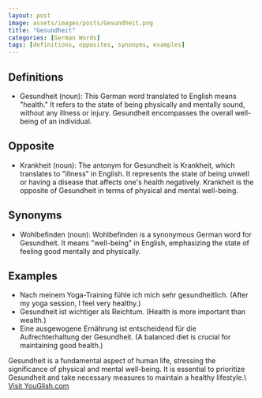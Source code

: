 ```yaml
---
layout: post
image: assets/images/posts/Gesundheit.png
title: "Gesundheit"
categories: [German Words]
tags: [definitions, opposites, synonyms, examples]
---
```


## Definitions

* Gesundheit (noun): This German word translated to English means "health." It refers to the state of being physically and mentally sound, without any illness or injury. Gesundheit encompasses the overall well-being of an individual.

## Opposite

* Krankheit (noun): The antonym for Gesundheit is Krankheit, which translates to "illness" in English. It represents the state of being unwell or having a disease that affects one's health negatively. Krankheit is the opposite of Gesundheit in terms of physical and mental well-being.

## Synonyms

* Wohlbefinden (noun): Wohlbefinden is a synonymous German word for Gesundheit. It means "well-being" in English, emphasizing the state of feeling good mentally and physically.

## Examples

* Nach meinem Yoga-Training fühle ich mich sehr gesundheitlich. (After my yoga session, I feel very healthy.)
* Gesundheit ist wichtiger als Reichtum. (Health is more important than wealth.)
* Eine ausgewogene Ernährung ist entscheidend für die Aufrechterhaltung der Gesundheit. (A balanced diet is crucial for maintaining good health.)

Gesundheit is a fundamental aspect of human life, stressing the significance of physical and mental well-being. It is essential to prioritize Gesundheit and take necessary measures to maintain a healthy lifestyle.\ <a id="yg-widget-0" class="youglish-widget" data-query="Gesundheit" data-lang="german" data-components="8412" data-auto-start="0" data-bkg-color="theme_light" data-title="How%20to%20pronounce%20Gesundheit%20in%20German"  rel="nofollow" href="https://youglish.com">Visit YouGlish.com</a><script async src="https://youglish.com/public/emb/widget.js" charset="utf-8"></script>